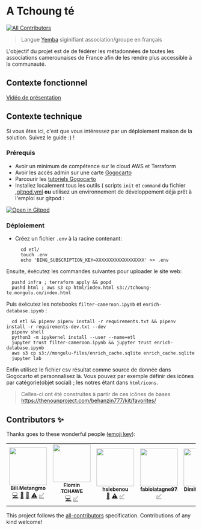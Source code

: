 # A Tchoung té
<!-- ALL-CONTRIBUTORS-BADGE:START - Do not remove or modify this section -->
[![All Contributors](https://img.shields.io/badge/all_contributors-1-orange.svg?style=flat-square)](#contributors-)
<!-- ALL-CONTRIBUTORS-BADGE:END -->
> Langue [Yemba](https://fr.wikipedia.org/wiki/Yemba) siginifiant association/groupe en français

L'objectif du projet est de de fédérer les métadonnées de toutes les associations camerounaises de France afin de les rendre plus accessible à la communauté.
 

## Contexte fonctionnel

[Vidéo de présentation](https://peertube.stream/w/qmMMLyMbzAU8HWWAk1LAQJ)


## Contexte technique

Si vous êtes ici, c'est que vous intéressez par un déploiement maison de la solution. Suivez le guide :) !


### Prérequis

* Avoir un minimum de compétence sur le cloud AWS et Terraform
* Avoir les accès admin sur une carte [Gogocarto](https://gogocarto.fr/projects)
* Parcourir les [tutoriels Gogocarto](https://peertube.openstreetmap.fr/c/gogo_tutos/videos)
* Installez localement tous les outils ( scripts `init` et `command` du fichier [.gitpod.yml](.gitpod.yml) **ou** utilisez un environnement de développement déjà prêt à l'emploi sur gitpod :

[![Open in Gitpod](https://gitpod.io/button/open-in-gitpod.svg)](https://gitpod.io/#https://github.com/mongulu-cm/tchoung-te)


### Déploiement

* Créez un fichier `.env` à la racine contenant:
  ```
    cd etl/
    touch .env
    echo 'BING_SUBSCRIPTION_KEY=XXXXXXXXXXXXXXXXXX' >> .env
  ```
  
Ensuite, éxécutez les commandes suivantes pour uploader le site web:  
  ```
    pushd infra ; terraform apply && popd
    pushd html ; aws s3 cp html/index.html s3://tchoung-te.mongulu.cm/index.html
  ```

Puis éxécutez les notebooks `filter-cameroon.ipynb` et `enrich-database.ipynb` :
  ```
    cd etl && pipenv pipenv install -r requirements.txt && pipenv install -r requirements-dev.txt --dev
    pipenv shell
    python3 -m ipykernel install --user --name=etl
    jupyter trust filter-cameroon.ipynb && jupyter trust enrich-database.ipynb
    aws s3 cp s3://mongulu-files/enrich_cache.sqlite enrich_cache.sqlite
    jupyter lab
  ```

Enfin utilisez le fichier csv résultat comme source de donnée dans Gogocarto et personnalisez là.
Vous pouvez par exemple définir des icônes par catégorie(objet social) ; les notres étant dans `html/icons`.
> Celles-ci ont été construites à partir de ces icônes de bases https://thenounproject.com/behanzin777/kit/favorites/
## Contributors ✨

Thanks goes to these wonderful people ([emoji key](https://allcontributors.org/docs/en/emoji-key)):

<!-- ALL-CONTRIBUTORS-LIST:START - Do not remove or modify this section -->
<!-- prettier-ignore-start -->
<!-- markdownlint-disable -->
<table>
  <tr>
    <td align="center"><a href="https://github.com/billmetangmo"><img src="https://avatars.githubusercontent.com/u/25366207?v=4?s=100" width="100px;" alt=""/><br /><sub><b>Bill Metangmo</b></sub></a><br /><a href="https://github.com/mongulu-cm/tchoung-te/commits?author=billmetangmo" title="Code">💻</a> <a href="#data-billmetangmo" title="Data">🔣</a> <a href="#ideas-billmetangmo" title="Ideas, Planning, & Feedback">🤔</a> <a href="https://github.com/mongulu-cm/tchoung-te/commits?author=billmetangmo" title="Tests">⚠️</a> <a href="#tutorial-billmetangmo" title="Tutorials">✅</a></td>
    <td align="center"><a href="http://flomint.github.io"><img src="https://avatars.githubusercontent.com/u/33840477?v=4?s=100" width="100px;" alt=""/><br /><sub><b>Flomin TCHAWE</b></sub></a><br /><a href="https://github.com/mongulu-cm/tchoung-te/commits?author=flominT" title="Code">💻</a> <a href="#tutorial-flominT" title="Tutorials">✅</a></td>
    <td align="center"><a href="https://github.com/hsiebenou"><img src="https://avatars.githubusercontent.com/u/45689273?v=4?s=100" width="100px;" alt=""/><br /><sub><b>hsiebenou</b></sub></a><br /><a href="#data-hsiebenou" title="Data">🔣</a> <a href="https://github.com/mongulu-cm/tchoung-te/commits?author=hsiebenou" title="Tests">⚠️</a> <a href="#tutorial-hsiebenou" title="Tutorials">✅</a></td>
    <td align="center"><a href="https://github.com/fabiolatagne97"><img src="https://avatars.githubusercontent.com/u/60782218?v=4?s=100" width="100px;" alt=""/><br /><sub><b>fabiolatagne97</b></sub></a><br /><a href="#tutorial-fabiolatagne97" title="Tutorials">✅</a></td>
    <td align="center"><a href="https://github.com/DimitriTchapmi"><img src="https://avatars.githubusercontent.com/u/15048420?v=4?s=100" width="100px;" alt=""/><br /><sub><b>DimitriTchapmi</b></sub></a><br /><a href="#tutorial-DimitriTchapmi" title="Tutorials">✅</a></td>
    <td align="center"><a href="https://github.com/pdjiela"><img src="https://avatars.githubusercontent.com/u/36527810?v=4?s=100" width="100px;" alt=""/><br /><sub><b>pdjiela</b></sub></a><br /><a href="#tutorial-pdjiela" title="Tutorials">✅</a></td>
    <td align="center"><a href="https://github.com/GNOKAM"><img src="https://avatars.githubusercontent.com/u/60141878?v=4?s=100" width="100px;" alt=""/><br /><sub><b>GNOKAM</b></sub></a><br /><a href="#tutorial-GNOKAM" title="Tutorials">✅</a></td>
    <td align="center"><a href="https://github.com/gttakam"><img src="https://avatars.githubusercontent.com/u/62386113?v=4?s=100" width="100px;" alt=""/><br /><sub><b>Ghislain TAKAM</b></sub></a><br /><a href="#tutorial-gttakam" title="Tutorials">✅</a></td>
  </tr>
</table>

<!-- markdownlint-restore -->
<!-- prettier-ignore-end -->

<!-- ALL-CONTRIBUTORS-LIST:END -->

This project follows the [all-contributors](https://github.com/all-contributors/all-contributors) specification. Contributions of any kind welcome!
